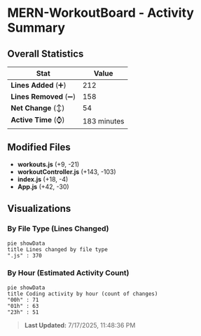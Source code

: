 # MERN-WorkoutBoard - Activity Summary 

## Overall Statistics

| Stat                   | Value                                                             |
| ---------------------- | ----------------------------------------------------------------- |
| **Lines Added** (➕)   | 212                                          |
| **Lines Removed** (➖) | 158                                        |
| **Net Change** (↕)    | 54                |
| **Active Time** (⌚)   | 183 minutes |


## Modified Files
- **workouts.js** (+9, -21)
- **workoutController.js** (+143, -103)
- **index.js** (+18, -4)
- **App.js** (+42, -30)

## Visualizations

### By File Type (Lines Changed)

```mermaid
pie showData
title Lines changed by file type
".js" : 370
```

### By Hour (Estimated Activity Count)

```mermaid
pie showData
title Coding activity by hour (count of changes)
"00h" : 71
"01h" : 63
"23h" : 51
```


> **Last Updated:** 7/17/2025, 11:48:36 PM